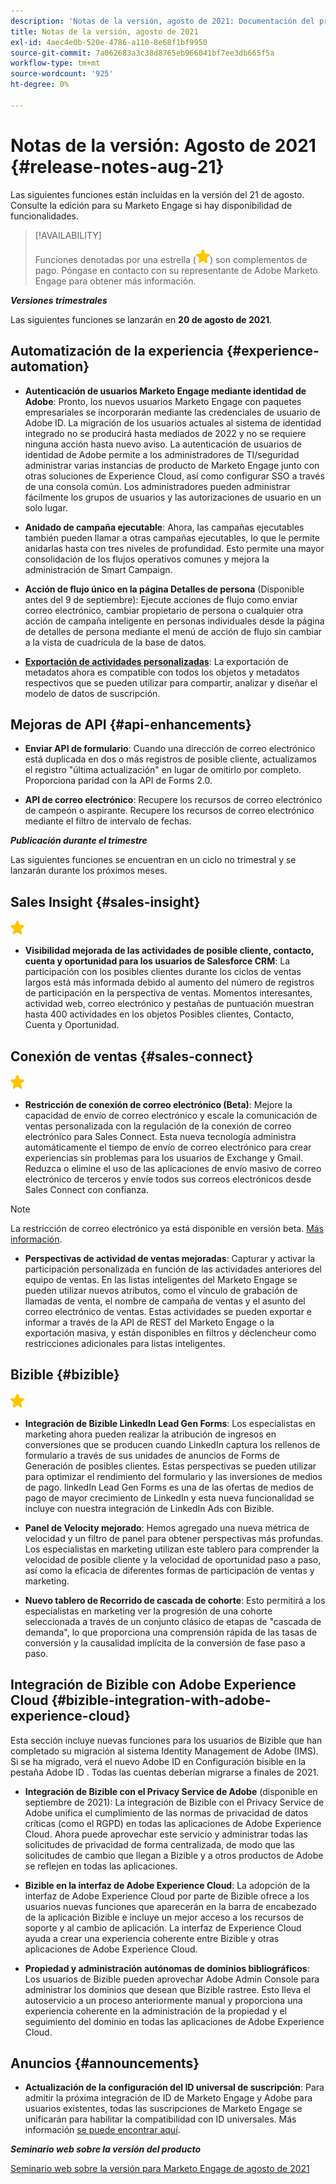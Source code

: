 ```yaml
---
description: 'Notas de la versión, agosto de 2021: Documentación del producto de Marketo'
title: Notas de la versión, agosto de 2021
exl-id: 4aec4e0b-520e-4786-a110-8e68f1bf9950
source-git-commit: 7a062683a3c38d8765eb966041bf7ee3db665f5a
workflow-type: tm+mt
source-wordcount: '925'
ht-degree: 0%

---
```


# Notas de la versión: Agosto de 2021 {#release-notes-aug-21}

Las siguientes funciones están incluidas en la versión del 21 de agosto. Consulte la edición para su Marketo Engage si hay disponibilidad de funcionalidades.

>[!AVAILABILITY]
>
>Funciones denotadas por una estrella (![](assets/yellow-star.png)) son complementos de pago. Póngase en contacto con su representante de Adobe Marketo Engage para obtener más información.

**_Versiones trimestrales_**

Las siguientes funciones se lanzarán en **20 de agosto de 2021**.

## Automatización de la experiencia {#experience-automation}

* **Autenticación de usuarios Marketo Engage mediante identidad de Adobe**: Pronto, los nuevos usuarios Marketo Engage con paquetes empresariales se incorporarán mediante las credenciales de usuario de Adobe ID. La migración de los usuarios actuales al sistema de identidad integrado no se producirá hasta mediados de 2022 y no se requiere ninguna acción hasta nuevo aviso. La autenticación de usuarios de identidad de Adobe permite a los administradores de TI/seguridad administrar varias instancias de producto de Marketo Engage junto con otras soluciones de Experience Cloud, así como configurar SSO a través de una consola común. Los administradores pueden administrar fácilmente los grupos de usuarios y las autorizaciones de usuario en un solo lugar.

* **Anidado de campaña ejecutable**: Ahora, las campañas ejecutables también pueden llamar a otras campañas ejecutables, lo que le permite anidarlas hasta con tres niveles de profundidad. Esto permite una mayor consolidación de los flujos operativos comunes y mejora la administración de Smart Campaign.

* **Acción de flujo único en la página Detalles de persona** (Disponible antes del 9 de septiembre): Ejecute acciones de flujo como enviar correo electrónico, cambiar propietario de persona o cualquier otra acción de campaña inteligente en personas individuales desde la página de detalles de persona mediante el menú de acción de flujo sin cambiar a la vista de cuadrícula de la base de datos.

* **[Exportación de actividades personalizadas](/help/marketo/product-docs/administration/marketo-custom-activities/custom-activity-metadata-export.md)**: La exportación de metadatos ahora es compatible con todos los objetos y metadatos respectivos que se pueden utilizar para compartir, analizar y diseñar el modelo de datos de suscripción.

## Mejoras de API {#api-enhancements}

* **Enviar API de formulario**: Cuando una dirección de correo electrónico está duplicada en dos o más registros de posible cliente, actualizamos el registro &quot;última actualización&quot; en lugar de omitirlo por completo. Proporciona paridad con la API de Forms 2.0.

* **API de correo electrónico**: Recupere los recursos de correo electrónico de campeón o aspirante. Recupere los recursos de correo electrónico mediante el filtro de intervalo de fechas.

**_Publicación durante el trimestre_**

Las siguientes funciones se encuentran en un ciclo no trimestral y se lanzarán durante los próximos meses.

## Sales Insight {#sales-insight}

![(estrella)](assets/yellow-star.png)

* **Visibilidad mejorada de las actividades de posible cliente, contacto, cuenta y oportunidad para los usuarios de Salesforce CRM**: La participación con los posibles clientes durante los ciclos de ventas largos está más informada debido al aumento del número de registros de participación en la perspectiva de ventas. Momentos interesantes, actividad web, correo electrónico y pestañas de puntuación muestran hasta 400 actividades en los objetos Posibles clientes, Contacto, Cuenta y Oportunidad.

## Conexión de ventas {#sales-connect}

![(estrella)](assets/yellow-star.png)

* **Restricción de conexión de correo electrónico (Beta)**: Mejore la capacidad de envío de correo electrónico y escale la comunicación de ventas personalizada con la regulación de la conexión de correo electrónico para Sales Connect. Esta nueva tecnología administra automáticamente el tiempo de envío de correo electrónico para crear experiencias sin problemas para los usuarios de Exchange y Gmail. Reduzca o elimine el uso de las aplicaciones de envío masivo de correo electrónico de terceros y envíe todos sus correos electrónicos desde Sales Connect con confianza.

>[!NOTE]
>
>La restricción de correo electrónico ya está disponible en versión beta. [Más información](/help/marketo/product-docs/marketo-sales-connect/email/email-delivery/email-connection-throttling.md).

* **Perspectivas de actividad de ventas mejoradas**: Capturar y activar la participación personalizada en función de las actividades anteriores del equipo de ventas. En las listas inteligentes del Marketo Engage se pueden utilizar nuevos atributos, como el vínculo de grabación de llamadas de venta, el nombre de campaña de ventas y el asunto del correo electrónico de ventas.  Estas actividades se pueden exportar e informar a través de la API de REST del Marketo Engage o la exportación masiva, y están disponibles en filtros y déclencheur como restricciones adicionales para listas inteligentes.

## Bizible {#bizible}

![](assets/yellow-star.png)

* **Integración de Bizible LinkedIn Lead Gen Forms**: Los especialistas en marketing ahora pueden realizar la atribución de ingresos en conversiones que se producen cuando LinkedIn captura los rellenos de formulario a través de sus unidades de anuncios de Forms de Generación de posibles clientes. Estas perspectivas se pueden utilizar para optimizar el rendimiento del formulario y las inversiones de medios de pago. linkedIn Lead Gen Forms es una de las ofertas de medios de pago de mayor crecimiento de LinkedIn y esta nueva funcionalidad se incluye con nuestra integración de LinkedIn Ads con Bizible.

* **Panel de Velocity mejorado**: Hemos agregado una nueva métrica de velocidad y un filtro de panel para obtener perspectivas más profundas. Los especialistas en marketing utilizan este tablero para comprender la velocidad de posible cliente y la velocidad de oportunidad paso a paso, así como la eficacia de diferentes formas de participación de ventas y marketing.

* **Nuevo tablero de Recorrido de cascada de cohorte**: Esto permitirá a los especialistas en marketing ver la progresión de una cohorte seleccionada a través de un conjunto clásico de etapas de &quot;cascada de demanda&quot;, lo que proporciona una comprensión rápida de las tasas de conversión y la causalidad implícita de la conversión de fase paso a paso.

## Integración de Bizible con Adobe Experience Cloud {#bizible-integration-with-adobe-experience-cloud}

Esta sección incluye nuevas funciones para los usuarios de Bizible que han completado su migración al sistema Identity Management de Adobe (IMS). Si se ha migrado, verá el nuevo Adobe ID en Configuración bisible en la pestaña Adobe ID . Todas las cuentas deberían migrarse a finales de 2021.

* **Integración de Bizible con el Privacy Service de Adobe** (disponible en septiembre de 2021): La integración de Bizible con el Privacy Service de Adobe unifica el cumplimiento de las normas de privacidad de datos críticas (como el RGPD) en todas las aplicaciones de Adobe Experience Cloud. Ahora puede aprovechar este servicio y administrar todas las solicitudes de privacidad de forma centralizada, de modo que las solicitudes de cambio que llegan a Bizible y a otros productos de Adobe se reflejen en todas las aplicaciones.

* **Bizible en la interfaz de Adobe Experience Cloud**: La adopción de la interfaz de Adobe Experience Cloud por parte de Bizible ofrece a los usuarios nuevas funciones que aparecerán en la barra de encabezado de la aplicación Bizible e incluye un mejor acceso a los recursos de soporte y al cambio de aplicación. La interfaz de Experience Cloud ayuda a crear una experiencia coherente entre Bizible y otras aplicaciones de Adobe Experience Cloud.

* **Propiedad y administración autónomas de dominios bibliográficos**: Los usuarios de Bizible pueden aprovechar Adobe Admin Console para administrar los dominios que desean que Bizible rastree. Esto lleva el autoservicio a un proceso anteriormente manual y proporciona una experiencia coherente en la administración de la propiedad y el seguimiento del dominio en todas las aplicaciones de Adobe Experience Cloud.

## Anuncios {#announcements}

* **Actualización de la configuración del ID universal de suscripción**: Para admitir la próxima integración de ID de Marketo Engage y Adobe para usuarios existentes, todas las suscripciones de Marketo Engage se unificarán para habilitar la compatibilidad con ID universales. Más información [se puede encontrar aquí](/help/marketo/product-docs/administration/settings/using-a-universal-id-for-subscription-login.md).

**_Seminario web sobre la versión del producto_**

[Seminario web sobre la versión para Marketo Engage de agosto de 2021](https://engage.marketo.com/August21_Release_Webinar.html)
